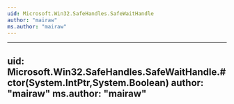 ```yaml
---
uid: Microsoft.Win32.SafeHandles.SafeWaitHandle
author: "mairaw"
ms.author: "mairaw"
---
```


---
uid: Microsoft.Win32.SafeHandles.SafeWaitHandle.#ctor(System.IntPtr,System.Boolean)
author: "mairaw"
ms.author: "mairaw"
---
